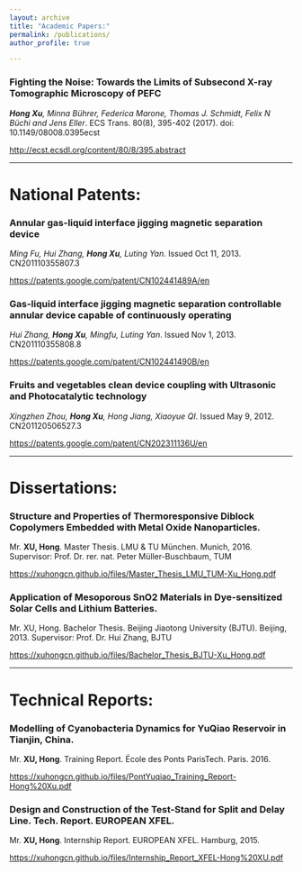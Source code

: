 ```yaml
---
layout: archive
title: "Academic Papers:"
permalink: /publications/
author_profile: true

---
```


### Fighting the Noise: Towards the Limits of Subsecond X-ray Tomographic Microscopy of PEFC
***Hong Xu**, Minna Bührer, Federica Marone, Thomas J. Schmidt, Felix N Büchi and Jens Eller*. ECS Trans. 80(8), 395-402 (2017). doi: 10.1149/08008.0395ecst

http://ecst.ecsdl.org/content/80/8/395.abstract

---

# National Patents:

### Annular gas-liquid interface jigging magnetic separation device
*Ming Fu, Hui Zhang, **Hong Xu**, Luting Yan*. Issued Oct 11, 2013. CN201110355807.3

https://patents.google.com/patent/CN102441489A/en


### Gas-liquid interface jigging magnetic separation controllable annular device capable of continuously operating
*Hui Zhang, **Hong Xu**, Mingfu, Luting Yan*. Issued Nov 1, 2013. CN201110355808.8

https://patents.google.com/patent/CN102441490B/en


### Fruits and vegetables clean device coupling with Ultrasonic and Photocatalytic technology
*Xingzhen Zhou, **Hong Xu**, Hong Jiang, Xiaoyue QI*. Issued May 9, 2012. CN201120506527.3

https://patents.google.com/patent/CN202311136U/en


---

# Dissertations:

### Structure and Properties of Thermoresponsive Diblock Copolymers Embedded with Metal Oxide Nanoparticles. 
Mr. **XU, Hong**. Master Thesis. LMU & TU München. Munich, 2016.
Supervisor: Prof. Dr. rer. nat. Peter Müller-Buschbaum, TUM

https://xuhongcn.github.io/files/Master_Thesis_LMU_TUM-Xu_Hong.pdf

###  Application of Mesoporous SnO2 Materials in Dye-sensitized Solar Cells and Lithium Batteries. 
Mr. XU, Hong. Bachelor Thesis. Beijing Jiaotong University (BJTU). Beijing, 2013.
Supervisor: Prof. Dr. Hui Zhang, BJTU

https://xuhongcn.github.io/files/Bachelor_Thesis_BJTU-Xu_Hong.pdf

---

# Technical Reports:

### Modelling of Cyanobacteria Dynamics for YuQiao Reservoir in Tianjin, China.
Mr. **XU, Hong**. Training Report. École des Ponts ParisTech. Paris. 2016.

https://xuhongcn.github.io/files/PontYuqiao_Training_Report-Hong%20Xu.pdf

### Design and Construction of the Test-Stand for Split and Delay Line. Tech. Report. EUROPEAN XFEL.
Mr. **XU, Hong**. Internship Report. EUROPEAN XFEL. Hamburg, 2015.

https://xuhongcn.github.io/files/Internship_Report_XFEL-Hong%20XU.pdf

